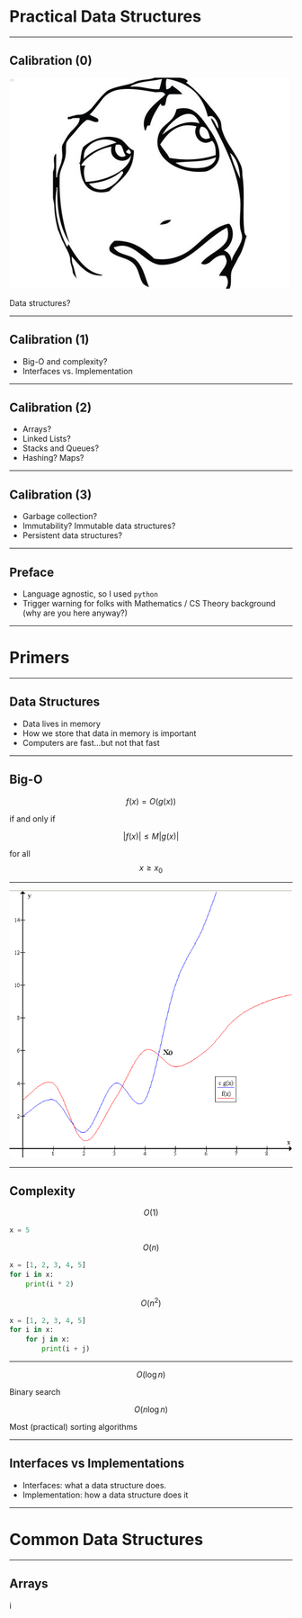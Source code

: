 # Practical Data Structures

---

## Calibration (0)

![Blank Derp](blank.jpg)

Data structures?

---

## Calibration (1)


- Big-O and complexity?
- Interfaces vs. Implementation

---

## Calibration (2)

- Arrays?
- Linked Lists?
- Stacks and Queues?
- Hashing? Maps?

---

## Calibration (3)

- Garbage collection?
- Immutability? Immutable data structures?
- Persistent data structures?

---

## Preface

- Language agnostic, so I used `python`
- Trigger warning for folks with Mathematics / CS Theory background (why are you here anyway?)

---

# Primers

---

## Data Structures

- Data lives in memory
- How we store that data in memory is important
- Computers are fast...but not that fast

---

## Big-O

$$f(x) = O(g(x))$$

if and only if

$$|f(x)| \leq M|g(x)|$$

for all $$x \geq x_0$$

---

![Big O](bigo.png)

---

## Complexity

$$O(1)$$

```python
x = 5
```

$$O(n)$$

```python
x = [1, 2, 3, 4, 5]
for i in x:
    print(i * 2)
```

$$O(n^2)$$

```python
x = [1, 2, 3, 4, 5]
for i in x:
    for j in x:
        print(i + j)
```

---

$$O(\log{n})$$

Binary search

$$O(n\log{n})$$

Most (practical) sorting algorithms

---

## Interfaces vs Implementations

- Interfaces: what a data structure does.
- Implementation: how a data structure does it

---

# Common Data Structures

---

## Arrays

i

